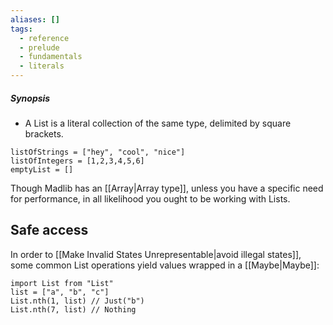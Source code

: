 ```yaml
---
aliases: []
tags:
  - reference
  - prelude
  - fundamentals
  - literals
---
```

##### Synopsis
- A List is a literal collection of the same type, delimited by square brackets.

```mad
listOfStrings = ["hey", "cool", "nice"]
listOfIntegers = [1,2,3,4,5,6]
emptyList = []
```

Though Madlib has an [[Array|Array type]], unless you have a specific need for performance, in all likelihood you ought to be working with Lists.
## Safe access

In order to [[Make Invalid States Unrepresentable|avoid illegal states]], some common List operations yield values wrapped in a [[Maybe|Maybe]]:
```mad
import List from "List"
list = ["a", "b", "c"]
List.nth(1, list) // Just("b")
List.nth(7, list) // Nothing
```